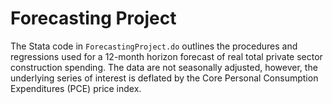 # Forecasting Project #
The Stata code in `ForecastingProject.do` outlines the procedures and regressions used for a 12-month horizon forecast of real total private sector construction spending. The data are not seasonally adjusted, however, the underlying series of interest is deflated by the Core Personal Consumption Expenditures (PCE) price index.  

